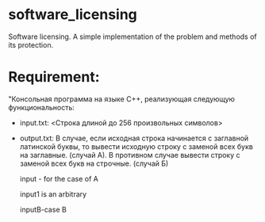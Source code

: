 # software_licensing
Software licensing.  A simple implementation of the problem and methods of its protection.

# Requirement:
"Консольная программа на языке С++, реализующая следующую функциональность:

- input.txt:
<Строка длиной до 256 произвольных символов>

- output.txt:
В случае, если исходная строка начинается с заглавной латинской буквы, то вывести исходную строку с заменой всех букв на заглавные. (случай А). В противном случае вывести строку с заменой всех букв на строчные. (случай Б)

    input - for the case of A 
    
    input1 is an arbitrary
    
    inputB-case B
